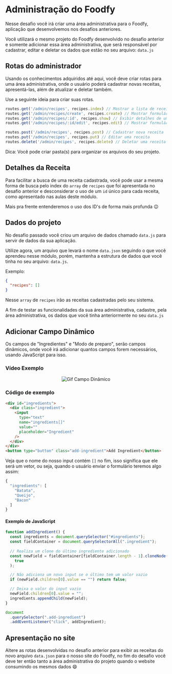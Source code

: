 # Administração do Foodfy

Nesse desafio você irá criar uma área administrativa para o Foodfy, aplicação que desenvolvemos nos desafios anteriores.

Você utilizará o mesmo projeto do Foodfy desenvolvido no desafio anterior e somente adicionar essa área administrativa, que será responsável por cadastrar, editar e deletar os dados que estão no seu arquivo: `data.js`

## Rotas do administrador

Usando os conhecimentos adquiridos até aqui, você deve criar rotas para uma área administrativa, onde o usuário poderá cadastrar novas receitas, apresentá-las, além de atualizar e deletar também. 

Use a seguinte ideia para criar suas rotas.

```js
routes.get('/admin/recipes', recipes.index) // Mostrar a lista de receitas
routes.get('/admin/recipes/create', recipes.create) // Mostrar formulário de nova receita
routes.get('/admin/recipes/:id', recipes.show) // Exibir detalhes de uma receita
routes.get('/admin/recipes/:id/edit', recipes.edit) // Mostrar formulário de edição de receita

routes.post('/admin/recipes', recipes.post) // Cadastrar nova receita
routes.put('/admin/recipes', recipes.put) // Editar uma receita
routes.delete('/admin/recipes', recipes.delete) // Deletar uma receita
```

Dica: Você pode criar pasta(s) para organizar os arquivos do seu projeto. 

## Detalhes da Receita

Para facilitar a busca de uma receita cadastrada, você pode usar a mesma forma de busca pelo index do `array` de `recipes` que foi apresentada no desafio anterior e desconsiderar o uso de um `id` único para cada receita, como apresentado nas aulas deste módulo.

Mais pra frente entenderemos o uso dos ID's de forma mais profunda :wink:

## Dados do projeto 

No desafio passado você criou um arquivo de dados chamado `data.js` para servir de dados da sua aplicação. 

Utilize agora, um arquivo que levará o nome `data.json` seguindo o que você aprendeu nesse módulo, porém, mantenha a estrutura de dados que você tinha no seu arquivo: `data.js`.

Exemplo:

```json
{
  "recipes": []
}
```

Nesse `array` de `recipes` irão as receitas cadastradas pelo seu sistema.

A fim de testar as funcionalidades da sua área administrativa, cadastre, pela área administrativa, os dados que você tinha anteriormente no seu `data.js`

## Adicionar Campo Dinâmico

Os campos de "Ingredientes" e "Modo de preparo", serão campos dinâmicos, onde você irá adicionar quantos campos forem necessários, usando JavaScript para isso. 

### Vídeo Exemplo

<p align="center">
  <img alt="Gif Campo Dinâmico" src="https://i.imgur.com/EOYWaJW.gif"/>
</p>

### Código de exemplo
```html
<div id="ingredients">
  <div class="ingredient">
    <input
      type="text"
      name="ingredients[]"
      value=""
      placeholder="Ingredient"
    />
  </div>
</div>
<button type="button" class="add-ingredient">Add Ingredient</button>
```

Veja que o nome do nosso input contém `[]` no fim, isso significa que ele será um vetor, ou seja, quando o usuário enviar o formulário teremos algo assim:

```js
{
  "ingredients": [
    "Batata",
    "Queijo",
    "Bacon"
  ]
}
```

#### Exemplo de JavaScript
```js
function addIngredient() {
  const ingredients = document.querySelector("#ingredients");
  const fieldContainer = document.querySelectorAll(".ingredient");
  
  // Realiza um clone do último ingrediente adicionado
  const newField = fieldContainer[fieldContainer.length - 1].cloneNode(
    true
  );

  // Não adiciona um novo input se o último tem um valor vazio
  if (newField.children[0].value == "") return false;

  // Deixa o valor do input vazio
  newField.children[0].value = ""; 
  ingredients.appendChild(newField);
}

document
  .querySelector(".add-ingredient")
  .addEventListener("click", addIngredient);
```

## Apresentação no site

Altere as rotas desenvolvidas no desafio anterior para exibir as receitas do novo arquivo `data.json` para o nosso site do Foodfy, no fim do desafio você deve ter então tanto a área administrativa do projeto quando o website consumindo os mesmos dados :smile:
